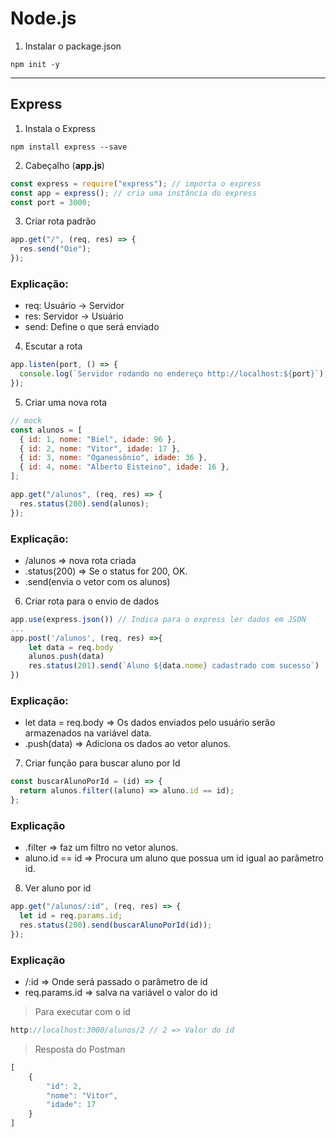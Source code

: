 # Node.js

1. Instalar o package.json

```
npm init -y
```

---

## Express

1. Instala o Express

```
npm install express --save
```

2. Cabeçalho (**app.js**)

```js
const express = require("express"); // importa o express
const app = express(); // cria uma instância do express
const port = 3000;
```

3. Criar rota padrão

```js
app.get("/", (req, res) => {
  res.send("Oie");
});
```

### Explicação:

- req: Usuário -> Servidor
- res: Servidor -> Usuário
- send: Define o que será enviado

4. Escutar a rota

```js
app.listen(port, () => {
  console.log(`Servidor rodando no endereço http://localhost:${port}`);
});
```

5. Criar uma nova rota

```js
// mock
const alunos = [
  { id: 1, nome: "Biel", idade: 96 },
  { id: 2, nome: "Vitor", idade: 17 },
  { id: 3, nome: "Oganessônio", idade: 36 },
  { id: 4, nome: "Alberto Eisteino", idade: 16 },
];

app.get("/alunos", (req, res) => {
  res.status(200).send(alunos);
});
```

### Explicação:

- /alunos => nova rota criada
- .status(200) => Se o status for 200, OK.
- .send(envia o vetor com os alunos)

6. Criar rota para o envio de dados

```js
app.use(express.json()) // Indica para o express ler dados em JSON
...
app.post('/alunos', (req, res) =>{
    let data = req.body
    alunos.push(data)
    res.status(201).send(`Aluno ${data.nome} cadastrado com sucesso`)
})
```

### Explicação:

- let data = req.body => Os dados enviados pelo usuário serão armazenados na variável data.
- .push(data) => Adiciona os dados ao vetor alunos.

7. Criar função para buscar aluno por Id

```js
const buscarAlunoPorId = (id) => {
  return alunos.filter((aluno) => aluno.id == id);
};
```

### Explicação

- .filter => faz um filtro no vetor alunos.
- aluno.id == id => Procura um aluno que possua um id igual ao parâmetro id.

8. Ver aluno por id

```js
app.get("/alunos/:id", (req, res) => {
  let id = req.params.id;
  res.status(200).send(buscarAlunoPorId(id));
});
```

### Explicação

- /:id => Onde será passado o parâmetro de id
- req.params.id => salva na variável o valor do id

> Para executar com o id

```js
http://localhost:3000/alunos/2 // 2 => Valor do id
```

> Resposta do Postman

```js
[
    {
        "id": 2,
        "nome": "Vitor",
        "idade": 17
    }
]
```